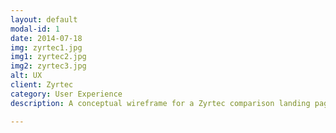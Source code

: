 ```yaml
---
layout: default
modal-id: 1
date: 2014-07-18
img: zyrtec1.jpg
img1: zyrtec2.jpg
img2: zyrtec3.jpg
alt: UX
client: Zyrtec
category: User Experience
description: A conceptual wireframe for a Zyrtec comparison landing page with scrolling design, which was later changed to a drag and drop interactive component to compare Zyrtec to its direct competitors.

---
```

